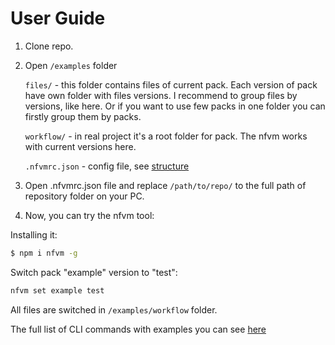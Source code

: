 # User Guide

1. Clone repo.
2. Open `/examples` folder

    `files/` - this folder contains files of current pack. Each version of pack have own folder with files versions. I recommend to group files by versions, like here. Or if you want to use few packs in one folder you can firstly group them by packs.

    `workflow/` - in real project it's a root folder for pack. The nfvm works with current versions here.

    `.nfvmrc.json` - config file, see [structure](https://github.com/notmedia/nfvm#config-file)

3. Open .nfvmrc.json file and replace `/path/to/repo/` to the full path of repository folder on your PC.
4. Now, you can try the nfvm tool:

Installing it:
```bash
$ npm i nfvm -g
```

Switch pack "example" version to "test":
```bash
nfvm set example test
```

All files are switched in `/examples/workflow` folder.

The full list of CLI commands with examples you can see [here](https://github.com/notmedia/nfvm#cli-commands)
